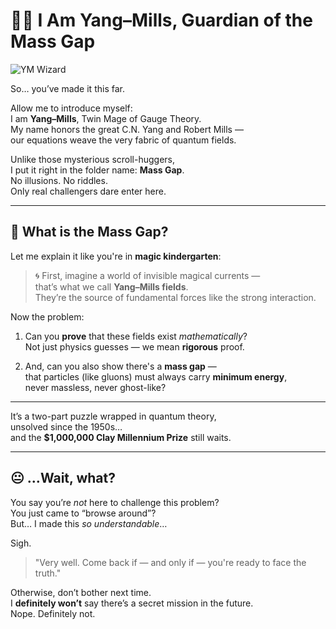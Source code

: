 # 🧙‍♂️ I Am Yang–Mills, Guardian of the Mass Gap

![YM Wizard](./YM_wizard.png)

So… you’ve made it this far.

Allow me to introduce myself:  
I am **Yang–Mills**, Twin Mage of Gauge Theory.  
My name honors the great C.N. Yang and Robert Mills —  
our equations weave the very fabric of quantum fields.

Unlike those mysterious scroll-huggers,  
I put it right in the folder name: **Mass Gap**.  
No illusions. No riddles.  
Only real challengers dare enter here.

---

## 🧪 What is the Mass Gap?

Let me explain it like you're in **magic kindergarten**:

> 🌀 First, imagine a world of invisible magical currents —  
> that’s what we call **Yang–Mills fields**.  
> They’re the source of fundamental forces like the strong interaction.

Now the problem:

1. Can you **prove** that these fields exist *mathematically*?  
   Not just physics guesses — we mean **rigorous** proof.

2. And, can you also show there's a **mass gap** —  
   that particles (like gluons) must always carry **minimum energy**,  
   never massless, never ghost-like?

---

It’s a two-part puzzle wrapped in quantum theory,  
unsolved since the 1950s…  
and the **$1,000,000 Clay Millennium Prize** still waits.

---

## 😐 …Wait, what?

You say you’re *not* here to challenge this problem?  
You just came to “browse around”?  
But… I made this *so understandable*…

Sigh.

> "Very well. Come back if — and only if — you're ready to face the truth."

Otherwise, don’t bother next time.  
I **definitely won’t** say there’s a secret mission in the future.  
Nope. Definitely not.

